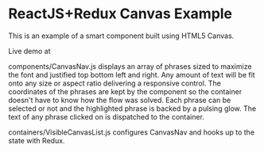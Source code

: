 # ReactJS+Redux Canvas Example

This is an example of a smart component built using HTML5 Canvas.

Live demo at 

components/CanvasNav.js displays an array of phrases sized to maximize the font and justified top bottom left and right. Any amount of text will be fit onto any size or aspect ratio delivering a responsive control. The coordinates of the phrases are kept by the component so the container doesn't have to know how the flow was solved. Each phrase can be selected or not and the highlighted phrase is backed by a pulsing glow. The text of any phrase clicked on is dispatched to the container.

containers/VisibleCanvasList.js configures CanvasNav and hooks up to the state with Redux.




